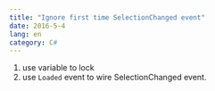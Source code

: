 ```yaml
---
title: "Ignore first time SelectionChanged event"
date: 2016-5-4
lang: en
category: C#
---
```


1. use variable to lock
2. use `Loaded` event to wire SelectionChanged event.

